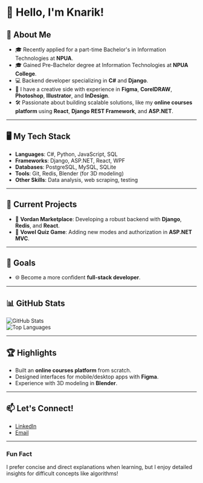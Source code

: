 # 👋 Hello, I'm Knarik!

## 🚀 About Me  
- 🎓 Recently applied for a part-time Bachelor's in Information Technologies at **NPUA**.
- 🎓 Gained Pre-Bachelor degree at Information Technologies at **NPUA** **College**.
- 💻 Backend developer specializing in **C#** and **Django**.    
- 🎨 I have a creative side with experience in **Figma**, **CorelDRAW**, **Photoshop**, **Illustrator**, and **InDesign**.  
- 🛠 Passionate about building scalable solutions, like my **online courses platform** using **React**, **Django REST Framework**, and **ASP.NET**.  

---

## 🖥 My Tech Stack  
- **Languages**: C#, Python, JavaScript, SQL  
- **Frameworks**: Django, ASP.NET, React, WPF  
- **Databases**: PostgreSQL, MySQL, SQLite  
- **Tools**: Git, Redis, Blender (for 3D modeling)  
- **Other Skills**: Data analysis, web scraping, testing  

---

## 🌟 Current Projects  
- 🛒 **Vordan Marketplace**: Developing a robust backend with **Django**, **Redis**, and **React**.  
- 🧩 **Vowel Quiz Game**: Adding new modes and authorization in **ASP.NET MVC**. 

---

## 🎯 Goals  
- 🌐 Become a more confident **full-stack developer**.
  
---

## 📊 GitHub Stats  
![GitHub Stats](https://github-readme-stats.vercel.app/api?username=knarhar&show_icons=true&theme=radical)  
![Top Languages](https://github-readme-stats.vercel.app/api/top-langs/?username=knarhar&layout=compact&theme=radical)  

---

## 🏆 Highlights  
- Built an **online courses platform** from scratch.  
- Designed interfaces for mobile/desktop apps with **Figma**.  
- Experience with 3D modeling in **Blender**.  

---

## 📫 Let's Connect!  
- [LinkedIn](https://www.linkedin.com/in/knarik-harutyunyan-61a7a1273/)  
- [Email](mailto:harutyunyanqnarik2@gmail.com)  

---

### Fun Fact  
I prefer concise and direct explanations when learning, but I enjoy detailed insights for difficult concepts like algorithms!  

